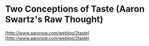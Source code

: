 <!--
id: 6468938976
link: http://tumblr.atmos.org/post/6468938976/two-conceptions-of-taste-aaron-swartzs-raw-thought
slug: two-conceptions-of-taste-aaron-swartzs-raw-thought
date: Sun Jun 12 2011 16:12:54 GMT-0700 (PDT)
publish: 2011-06-012
tags: 
title: Two Conceptions of Taste (Aaron Swartz's Raw Thought)
-->


Two Conceptions of Taste (Aaron Swartz's Raw Thought)
=====================================================

[http://www.aaronsw.com/weblog/2taste](http://www.aaronsw.com/weblog/2taste)


